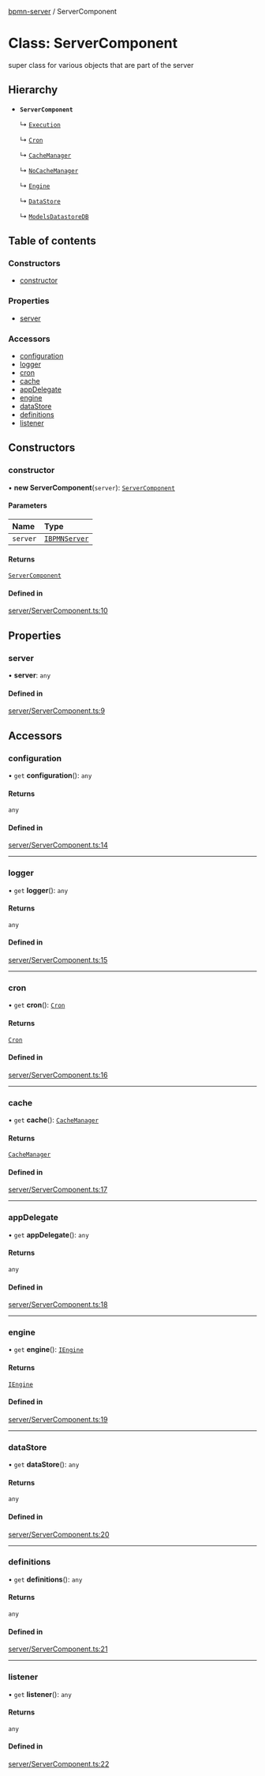 [bpmn-server](../readme.md) / ServerComponent

# Class: ServerComponent

super class for various objects that are part of the server

## Hierarchy

- **`ServerComponent`**

  ↳ [`Execution`](Execution.md)

  ↳ [`Cron`](Cron.md)

  ↳ [`CacheManager`](CacheManager.md)

  ↳ [`NoCacheManager`](NoCacheManager.md)

  ↳ [`Engine`](Engine.md)

  ↳ [`DataStore`](DataStore.md)

  ↳ [`ModelsDatastoreDB`](ModelsDatastoreDB.md)

## Table of contents

### Constructors

- [constructor](ServerComponent.md#constructor)

### Properties

- [server](ServerComponent.md#server)

### Accessors

- [configuration](ServerComponent.md#configuration)
- [logger](ServerComponent.md#logger)
- [cron](ServerComponent.md#cron)
- [cache](ServerComponent.md#cache)
- [appDelegate](ServerComponent.md#appdelegate)
- [engine](ServerComponent.md#engine)
- [dataStore](ServerComponent.md#datastore)
- [definitions](ServerComponent.md#definitions)
- [listener](ServerComponent.md#listener)

## Constructors

### constructor

• **new ServerComponent**(`server`): [`ServerComponent`](ServerComponent.md)

#### Parameters

| Name | Type |
| :------ | :------ |
| `server` | [`IBPMNServer`](../interfaces/IBPMNServer.md) |

#### Returns

[`ServerComponent`](ServerComponent.md)

#### Defined in

[server/ServerComponent.ts:10](https://github.com/bpmnServer/bpmn-server/blob/6f144fc/src/server/ServerComponent.ts#L10)

## Properties

### server

• **server**: `any`

#### Defined in

[server/ServerComponent.ts:9](https://github.com/bpmnServer/bpmn-server/blob/6f144fc/src/server/ServerComponent.ts#L9)

## Accessors

### configuration

• `get` **configuration**(): `any`

#### Returns

`any`

#### Defined in

[server/ServerComponent.ts:14](https://github.com/bpmnServer/bpmn-server/blob/6f144fc/src/server/ServerComponent.ts#L14)

___

### logger

• `get` **logger**(): `any`

#### Returns

`any`

#### Defined in

[server/ServerComponent.ts:15](https://github.com/bpmnServer/bpmn-server/blob/6f144fc/src/server/ServerComponent.ts#L15)

___

### cron

• `get` **cron**(): [`Cron`](Cron.md)

#### Returns

[`Cron`](Cron.md)

#### Defined in

[server/ServerComponent.ts:16](https://github.com/bpmnServer/bpmn-server/blob/6f144fc/src/server/ServerComponent.ts#L16)

___

### cache

• `get` **cache**(): [`CacheManager`](CacheManager.md)

#### Returns

[`CacheManager`](CacheManager.md)

#### Defined in

[server/ServerComponent.ts:17](https://github.com/bpmnServer/bpmn-server/blob/6f144fc/src/server/ServerComponent.ts#L17)

___

### appDelegate

• `get` **appDelegate**(): `any`

#### Returns

`any`

#### Defined in

[server/ServerComponent.ts:18](https://github.com/bpmnServer/bpmn-server/blob/6f144fc/src/server/ServerComponent.ts#L18)

___

### engine

• `get` **engine**(): [`IEngine`](../interfaces/IEngine.md)

#### Returns

[`IEngine`](../interfaces/IEngine.md)

#### Defined in

[server/ServerComponent.ts:19](https://github.com/bpmnServer/bpmn-server/blob/6f144fc/src/server/ServerComponent.ts#L19)

___

### dataStore

• `get` **dataStore**(): `any`

#### Returns

`any`

#### Defined in

[server/ServerComponent.ts:20](https://github.com/bpmnServer/bpmn-server/blob/6f144fc/src/server/ServerComponent.ts#L20)

___

### definitions

• `get` **definitions**(): `any`

#### Returns

`any`

#### Defined in

[server/ServerComponent.ts:21](https://github.com/bpmnServer/bpmn-server/blob/6f144fc/src/server/ServerComponent.ts#L21)

___

### listener

• `get` **listener**(): `any`

#### Returns

`any`

#### Defined in

[server/ServerComponent.ts:22](https://github.com/bpmnServer/bpmn-server/blob/6f144fc/src/server/ServerComponent.ts#L22)
